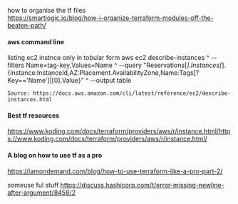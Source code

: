 how to organise the tf files \
https://smartlogic.io/blog/how-i-organize-terraform-modules-off-the-beaten-path/










#### aws command line 
listing ec2 instnce only in tobular form
aws ec2 describe-instances ^
    --filters Name=tag-key,Values=Name ^
    --query "Reservations[*].Instances[*].{Instance:InstanceId,AZ:Placement.AvailabilityZone,Name:Tags[?Key=='Name']|[0].Value}" ^
    --output table
    
    Source: https://docs.aws.amazon.com/cli/latest/reference/ec2/describe-instances.html
    

#### Best tf resources
https://www.koding.com/docs/terraform/providers/aws/r/instance.html/https://www.koding.com/docs/terraform/providers/aws/r/instance.html/

#### A blog on how to use tf as a pro

https://iamondemand.com/blog/how-to-use-terraform-like-a-pro-part-2/

someuse ful stuff 
https://discuss.hashicorp.com/t/error-missing-newline-after-argument/8458/2


